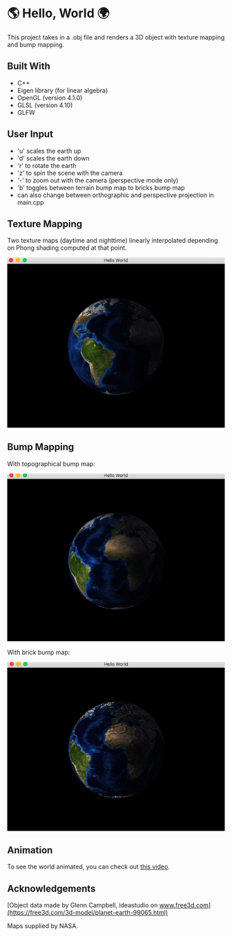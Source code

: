# :earth_americas:  Hello, World  :earth_africa:

This project takes in a .obj file and renders a 3D object with texture mapping and bump mapping.

## Built With

* C++
* Eigen library (for linear algebra)
* OpenGL (version 4.1.0)
* GLSL (version 4.10)
* GLFW

## User Input

* 'u' scales the earth up
* 'd' scales the earth down
* 'r' to rotate the earth
* 'z' to spin the scene with the camera
* '-' to zoom out with the camera (perspective mode only)
* 'b' toggles between terrain bump map to bricks bump map
* can also change between orthographic and perspective projection in main.cpp

## Texture Mapping

Two texture maps (daytime and nighttime) linearly interpolated depending on Phong shading computed at that point.

![alt text](https://github.com/EricaHD/HelloWorld/blob/master/READMEpictures/dayandnight1.png)

## Bump Mapping

With topographical bump map:

![alt text](https://github.com/EricaHD/HelloWorld/blob/master/READMEpictures/bump.png)

With brick bump map:

![alt text](https://github.com/EricaHD/HelloWorld/blob/master/READMEpictures/brick.png)

## Animation

To see the world animated, you can check out [this video](https://www.youtube.com/watch?v=m5yvqUJreJM&feature=youtu.be).

## Acknowledgements

[Object data made by Glenn Campbell, ideastudio on www.free3d.com](https://free3d.com/3d-model/planet-earth-99065.html)

Maps supplied by NASA.